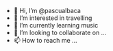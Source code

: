 - 👋 Hi, I’m @pascualbaca
- 👀 I’m interested in travelling
- 🌱 I’m currently learning music
- 💞️ I’m looking to collaborate on ...
- 📫 How to reach me ...

<!---
pascualbaca/pascualbaca is a ✨ special ✨ repository because its `README.md` (this file) appears on your GitHub profile.
You can click the Preview link to take a look at your changes.
--->
